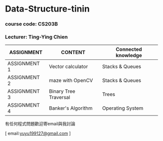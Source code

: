 # Data-Structure-tinin
### course code: CS203B
### Lecturer: Ting-Ying Chien

|ASSIGNMENT|CONTENT|Connected knowledge|
|----------|-------|-------------------|
|ASSIGNMENT 1|Vector calculator|Stacks & Queues|
|ASSIGNMENT 2|maze with OpenCV|Stacks & Queues|
|ASSIGNMENT 3|Binary Tree Traversal|Trees|
|ASSIGNMENT 4|Banker's Algorithm|Operating System|

有任何程式問題歡迎寄email與我討論

[ email:yuyu199127@gmail.com ]
